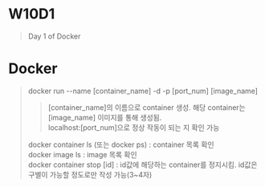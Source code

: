 # W10D1
> Day 1 of Docker

# Docker
> docker run --name [container_name] -d -p [port_num] [image_name] <br>
> > [container_name]의 이름으로 container 생성. 해당 container는 [image_name] 이미지를 통해 생성됨. <br>
> > localhost:[port_num]으로 정상 작동이 되는 지 확인 가능
> 
> docker container ls (또는 docker ps) : container 목록 확인<br>
> docker image ls : image 목록 확인<br>
> docker container stop [id] : id값에 해당하는 container를 정지시킴. id값은 구별이 가능할 정도로만 작성 가능(3~4자)<br>
